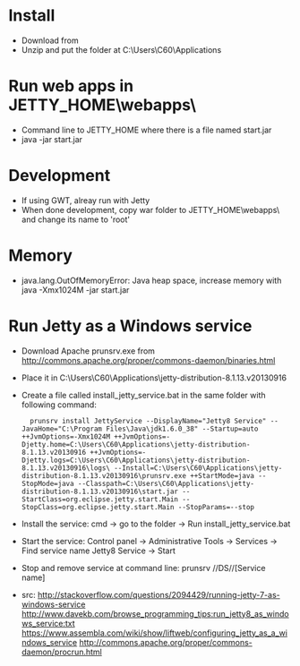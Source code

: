 # Install
* Download from 
* Unzip and put the folder at C:\Users\C60\Applications

# Run web apps in JETTY_HOME\webapps\
* Command line to JETTY_HOME where there is a file named start.jar
* java -jar start.jar

# Development
* If using GWT, alreay run with Jetty
* When done development, copy war folder to JETTY_HOME\webapps\ and change its name to 'root'

# Memory
* java.lang.OutOfMemoryError: Java heap space, increase memory with java -Xmx1024M -jar start.jar

# Run Jetty as a Windows service
* Download Apache prunsrv.exe from http://commons.apache.org/proper/commons-daemon/binaries.html
* Place it in C:\Users\C60\Applications\jetty-distribution-8.1.13.v20130916
* Create a file called install_jetty_service.bat in the same folder with following command:

        prunsrv install JettyService --DisplayName="Jetty8 Service" --JavaHome="C:\Program Files\Java\jdk1.6.0_38" --Startup=auto ++JvmOptions=-Xmx1024M ++JvmOptions=-Djetty.home=C:\Users\C60\Applications\jetty-distribution-8.1.13.v20130916 ++JvmOptions=-Djetty.logs=C:\Users\C60\Applications\jetty-distribution-8.1.13.v20130916\logs\ --Install=C:\Users\C60\Applications\jetty-distribution-8.1.13.v20130916\prunsrv.exe ++StartMode=java --StopMode=java --Classpath=C:\Users\C60\Applications\jetty-distribution-8.1.13.v20130916\start.jar --StartClass=org.eclipse.jetty.start.Main --StopClass=org.eclipse.jetty.start.Main --StopParams=--stop

* Install the service: cmd -> go to the folder -> Run install_jetty_service.bat
* Start the service: Control panel -> Administrative Tools -> Services -> Find service name Jetty8 Service -> Start
* Stop and remove service at command line: prunsrv //DS//[Service name]
* src: http://stackoverflow.com/questions/2094429/running-jetty-7-as-windows-service
       http://www.davekb.com/browse_programming_tips:run_jetty8_as_windows_service:txt
       https://www.assembla.com/wiki/show/liftweb/configuring_jetty_as_a_windows_service
       http://commons.apache.org/proper/commons-daemon/procrun.html